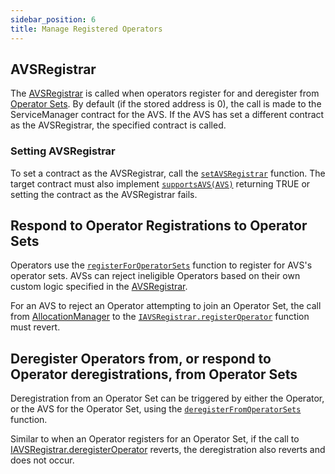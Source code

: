 ```yaml
---
sidebar_position: 6
title: Manage Registered Operators
---
```


## AVSRegistrar

The [AVSRegistrar](https://github.com/Layr-Labs/eigenlayer-contracts/blob/9a19503e2a4467f0be938f72e80b11768b2e47f9/src/contracts/interfaces/IAVSRegistrar.sol) is called when operators register for and deregister from [Operator Sets](../../../../products/eigenlayer/concepts/operator-sets/operator-sets-concept.md). By default (if the stored address
is 0), the call is made to the ServiceManager contract for the AVS. If the AVS has set a different contract as the AVSRegistrar, the specified contract is called.

### Setting AVSRegistrar

To set a contract as the AVSRegistrar, call the [`setAVSRegistrar`](https://github.com/Layr-Labs/eigenlayer-contracts/blob/9a19503e2a4467f0be938f72e80b11768b2e47f9/docs/core/AllocationManager.md#setavsregistrar) function. The target contract must also implement 
[`supportsAVS(AVS)`](https://github.com/Layr-Labs/eigenlayer-contracts/blob/9a19503e2a4467f0be938f72e80b11768b2e47f9/src/contracts/interfaces/IAVSRegistrar.sol) returning TRUE or setting the contract as the AVSRegistrar fails.

## Respond to Operator Registrations to Operator Sets

Operators use the [`registerForOperatorSets`](https://github.com/Layr-Labs/eigenlayer-contracts/blob/9a19503e2a4467f0be938f72e80b11768b2e47f9/docs/core/AllocationManager.md#registerforoperatorsets) function to register for AVS's operator sets. AVSs can reject ineligible 
Operators based on their own custom logic specified in the [AVSRegistrar](#avsregistrar).

For an AVS to reject an Operator attempting to join an Operator Set, the call from [AllocationManager](../../concepts/eigenlayer-contracts/core-contracts.md) to the 
[`IAVSRegistrar.registerOperator`](https://github.com/Layr-Labs/eigenlayer-contracts/blob/9a19503e2a4467f0be938f72e80b11768b2e47f9/src/contracts/interfaces/IAVSRegistrar.sol) function must revert. 

## Deregister Operators from, or respond to Operator deregistrations, from Operator Sets

Deregistration from an Operator Set can be triggered by either the Operator, or the AVS for the Operator Set, using the
[`deregisterFromOperatorSets`](https://github.com/Layr-Labs/eigenlayer-contracts/blob/9a19503e2a4467f0be938f72e80b11768b2e47f9/docs/core/AllocationManager.md#deregisterfromoperatorsets) function.

Similar to when an Operator registers for an Operator Set, if the call to [IAVSRegistrar.deregisterOperator](https://github.com/Layr-Labs/eigenlayer-contracts/blob/9a19503e2a4467f0be938f72e80b11768b2e47f9/src/contracts/interfaces/IAVSRegistrar.sol) reverts, the
deregistration also reverts and does not occur. 
